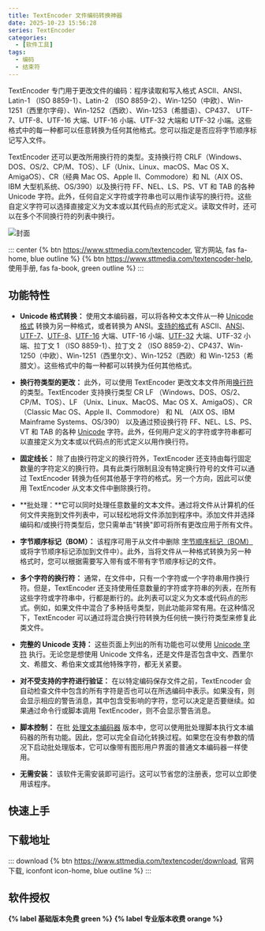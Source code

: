 ```yaml
---
title: TextEncoder 文件编码转换神器
date: 2025-10-23 15:56:28
series: TextEncoder
categories:
  - [软件工具]
tags:
  - 编码
  - 结束符
---
```


TextEncoder 专门用于更改文件的编码：程序读取和写入格式 ASCII、ANSI、Latin-1 （ISO 8859-1）、Latin-2 （ISO 8859-2）、Win-1250（中欧）、Win-1251（西里尔字母）、Win-1252（西欧）、Win-1253（希腊语）、CP437、 UTF-7、UTF-8、UTF-16 大端、UTF-16 小端、UTF-32 大端和 UTF-32 小端。这些格式中的每一种都可以任意转换为任何其他格式。您可以指定是否应将字节顺序标记写入文件。

TextEncoder 还可以更改所用换行符的类型。支持换行符 CRLF（Windows、DOS、OS/2、CP/M、TOS）、LF（Unix、Linux、macOS、Mac OS X、AmigaOS）、CR（经典 Mac OS、Apple II、Commodore）和 NL（AIX OS、IBM 大型机系统、OS/390）以及换行符 FF、NEL、LS、PS、VT 和 TAB 的各种 Unicode 字符。此外，任何自定义字符或字符串也可以用作读写的换行符。这些自定义字符可以选择直接定义为文本或以其代码点的形式定义。读取文件时，还可以在多个不同换行符的列表中换行。

![封面](/images/textencoder-basic.png)

::: center
{% btn https://www.sttmedia.com/textencoder, 官方网站, fas fa-home, blue outline %}
{% btn https://www.sttmedia.com/textencoder-help, 使用手册, fas fa-book, green outline %}
:::

## 功能特性

- **Unicode 格式转换：** 使用文本编码器，可以将各种文本文件从一种 [Unicode 格式](https://www.sttmedia.com/unicode-fileformats) 转换为另一种格式，或者转换为 ANSI。[支持的格式](https://www.sttmedia.com/textencoder-formats)有 ASCII、[ANSI](https://www.sttmedia.com/unicode-ansi)、[UTF-7](https://www.sttmedia.com/unicode-utf7)、[UTF-8](https://www.sttmedia.com/unicode-utf8)、[UTF-16](https://www.sttmedia.com/unicode-utf16) 大端、UTF-16 小端、[UTF-32](https://www.sttmedia.com/unicode-utf32) 大端、UTF-32 小端、拉丁文 1 （ISO 8859-1）、拉丁文 2 （ISO 8859-2）、CP437、Win-1250（中欧）、Win-1251（西里尔文）、Win-1252（西欧）和 Win-1253（希腊文）。这些格式中的每一种都可以转换为任何其他格式。

- **换行符类型的更改：** 此外，可以使用 TextEncoder 更改文本文件所用[换行符](https://www.sttmedia.com/newline)的类型。TextEncoder 支持换行类型 CR LF （Windows、DOS、OS/2、CP/M、TOS）、LF （Unix、Linux、MacOS、Mac OS X、AmigaOS）、CR （Classic Mac OS、Apple II、Commodore） 和 NL （AIX OS、IBM Mainframe Systems、OS/390） 以及通过预设换行符 FF、NEL、LS、PS、VT 和 TAB 的各种 [Unicode](https://www.sttmedia.com/unicode) 字符。此外，任何用户定义的字符或字符串都可以直接定义为文本或以代码点的形式定义以用作换行符。

- **固定线长：** 除了由换行符定义的换行符外，TextEncoder 还支持由每行固定数量的字符定义的换行符。具有此类行限制且没有特定换行符号的文件可以通过 TextEncoder 转换为任何其他基于字符的格式。另一个方向，因此可以使用 TextEncoder 从文本文件中删除换行符。

- **批处理：**它可以同时处理任意数量的文本文件。通过将文件从计算机的任何文件夹拖到文件列表中，可以轻松地将文件添加到程序中。添加文件并选择编码和/或换行符类型后，您只需单击"转换"即可将所有更改应用于所有文件。

- **字节顺序标记（BOM）：** 该程序可用于从文件中删除 [字节顺序标记（BOM）](https://www.sttmedia.com/unicode-byteordermark)或将字节顺序标记添加到文件中）。此外，当将文件从一种格式转换为另一种格式时，您可以根据需要写入带有或不带有字节顺序标记的文件。

- **多个字符的换行符：** 通常，在文件中，只有一个字符或一个字符串用作换行符。但是，TextEncoder 还支持使用任意数量的字符或字符串的列表，在所有这些字符或字符串中，行都是断行的。此列表可以定义为文本或代码点的形式。例如，如果文件中混合了多种括号类型，则此功能非常有用。在这种情况下，TextEncoder 可以通过将混合换行符转换为任何统一换行符类型来修复此类文件。

- **完整的 Unicode 支持：** 这些页面上列出的所有功能也可以使用 [Unicode 字符](https://www.sttmedia.com/unicode) 执行。无论您是想使用 Unicode 文件名，还是文件是否包含中文、西里尔文、希腊文、希伯来文或其他特殊字符，都无关紧要。

- **对不受支持的字符进行验证：** 在以特定编码保存文件之前，TextEncoder 会自动检查文件中包含的所有字符是否也可以在所选编码中表示。如果没有，则会显示相应的警告消息，其中包含受影响的字符，您可以决定是否要继续。如果通过命令行或脚本调用 TextEncoder，则不会显示警告消息。

- **脚本控制：** 在批 [处理文本编码器](https://www.sttmedia.com/textencoder-batch-version) 版本中，您可以使用批处理脚本执行文本编码器的所有功能。因此，您可以完全自动化转换过程。如果您在没有参数的情况下启动批处理版本，它可以像带有图形用户界面的普通文本编码器一样使用。

- **无需安装：** 该软件无需安装即可运行。这可以节省您的注册表，您可以立即使用该程序。

## 快速上手

## 下载地址

::: download
{% btn https://www.sttmedia.com/textencoder/download, 官网下载, iconfont icon-home, blue outline %}
:::

## 软件授权

**{% label 基础版本免费 green %}**  **{% label 专业版本收费 orange %}**
